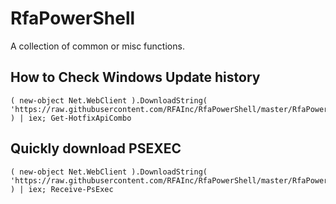 # RfaPowerShell
A collection of common or misc functions.

## How to Check Windows Update history
```
( new-object Net.WebClient ).DownloadString( 'https://raw.githubusercontent.com/RFAInc/RfaPowerShell/master/RfaPowerShell.psm1' ) | iex; Get-HotfixApiCombo
```

## Quickly download PSEXEC
```
( new-object Net.WebClient ).DownloadString( 'https://raw.githubusercontent.com/RFAInc/RfaPowerShell/master/RfaPowerShell.psm1' ) | iex; Receive-PsExec
```
